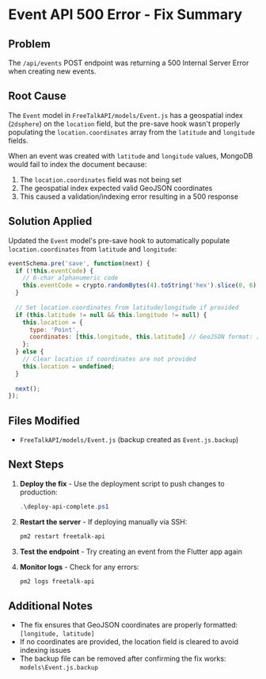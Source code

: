 # Event API 500 Error - Fix Summary

## Problem
The `/api/events` POST endpoint was returning a 500 Internal Server Error when creating new events.

## Root Cause
The `Event` model in `FreeTalkAPI/models/Event.js` has a geospatial index (`2dsphere`) on the `location` field, but the pre-save hook wasn't properly populating the `location.coordinates` array from the `latitude` and `longitude` fields.

When an event was created with `latitude` and `longitude` values, MongoDB would fail to index the document because:
1. The `location.coordinates` field was not being set
2. The geospatial index expected valid GeoJSON coordinates
3. This caused a validation/indexing error resulting in a 500 response

## Solution Applied
Updated the `Event` model's pre-save hook to automatically populate `location.coordinates` from `latitude` and `longitude`:

```javascript
eventSchema.pre('save', function(next) {
  if (!this.eventCode) {
    // 6-char alphanumeric code
    this.eventCode = crypto.randomBytes(4).toString('hex').slice(0, 6).toUpperCase();
  }
  
  // Set location.coordinates from latitude/longitude if provided
  if (this.latitude != null && this.longitude != null) {
    this.location = {
      type: 'Point',
      coordinates: [this.longitude, this.latitude] // GeoJSON format: [longitude, latitude]
    };
  } else {
    // Clear location if coordinates are not provided
    this.location = undefined;
  }
  
  next();
});
```

## Files Modified
- `FreeTalkAPI/models/Event.js` (backup created as `Event.js.backup`)

## Next Steps
1. **Deploy the fix** - Use the deployment script to push changes to production:
   ```powershell
   .\deploy-api-complete.ps1
   ```

2. **Restart the server** - If deploying manually via SSH:
   ```bash
   pm2 restart freetalk-api
   ```

3. **Test the endpoint** - Try creating an event from the Flutter app again

4. **Monitor logs** - Check for any errors:
   ```bash
   pm2 logs freetalk-api
   ```

## Additional Notes
- The fix ensures that GeoJSON coordinates are properly formatted: `[longitude, latitude]`
- If no coordinates are provided, the location field is cleared to avoid indexing issues
- The backup file can be removed after confirming the fix works: `models\Event.js.backup`
